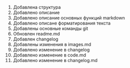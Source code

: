 1. Добавлена структура
2. Добавлено описание
3. Добавлено описание основных функций markdown
4. Добавлено описане форматирования текста
5. Добавлены основные команды git
6. Обновлен readme.md
7. Добавлен changelog
8. Добавлены изменения в images.md
9. Добавлено изменение в changelog
10. Добавлено изменение в code.md
11. Добавлено изменение в changelog.md
